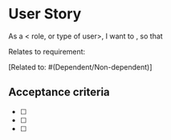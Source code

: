 # User Story

As a < role, or type of user>, I want to <list here the function you want the
system to do>, so that <list here the objective you want to achieve>

Relates to requirement: 

[Related to: #<issue number>(Dependent/Non-dependent)]

## Acceptance criteria

- [ ] <acceptance criteria>
- [ ] <acceptance criteria>
- [ ] <acceptance criteria>
